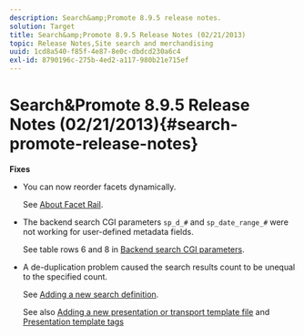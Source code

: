 ```yaml
---
description: Search&amp;Promote 8.9.5 release notes.
solution: Target
title: Search&amp;Promote 8.9.5 Release Notes (02/21/2013)
topic: Release Notes,Site search and merchandising
uuid: 1cd8a540-f85f-4e87-8e0c-dbdcd230a6c4
exl-id: 8790196c-275b-4ed2-a117-980b21e715ef
---
```

# Search&amp;Promote 8.9.5 Release Notes (02/21/2013){#search-promote-release-notes}

 **Fixes**

* You can now reorder facets dynamically.

  See [About Facet Rail](../c-about-design-menu/c-about-facet-rails.md#concept_1FDC8BCDFFC84A0889DA670F63D5F6DB). 

* The backend search CGI parameters `sp_d_#` and `sp_date_range_#` were not working for user-defined metadata fields.

  See table rows 6 and 8 in [Backend search CGI parameters](../c-appendices/c-cgiparameters.md#reference_582E85C3886740C98FE88CA9DF7918E8). 

* A de-duplication problem caused the search results count to be unequal to the specified count.

  See [Adding a new search definition](../c-about-settings-menu/c-about-searching-menu.md#task_98D3A168AB5D4F30A1ADB6E0D48AB648).

  See also [Adding a new presentation or transport template file](../c-about-design-menu/c-about-templates.md#task_73199757B6E748CAA604902FF913F012) and [Presentation template tags](../c-appendices/c-templates.md#reference_F1BBF616BCEC4AD7B2548ECD3CA74C64)
